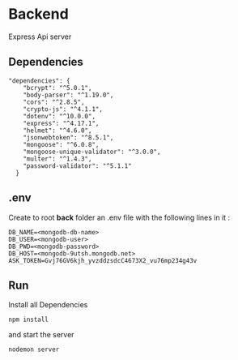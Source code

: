 # Backend
Express Api server

## Dependencies

```
"dependencies": {
    "bcrypt": "^5.0.1",
    "body-parser": "^1.19.0",
    "cors": "^2.8.5",
    "crypto-js": "^4.1.1",
    "dotenv": "^10.0.0",
    "express": "^4.17.1",
    "helmet": "^4.6.0",
    "jsonwebtoken": "^8.5.1",
    "mongoose": "^6.0.8",
    "mongoose-unique-validator": "^3.0.0",
    "multer": "^1.4.3",
    "password-validator": "^5.1.1"
  }
```

## .env
Create to root **back** folder an .env file with the following lines in it :

```
DB_NAME=<mongodb-db-name>
DB_USER=<mongodb-user>
DB_PWD=<mongodb-password>
DB_HOST=<mongodb-9utsh.mongodb.net>
ASK_TOKEN=Gvj76GV6kjh_yvzddzsdcC4673X2_vu76mp234g43v
```

## Run

Install all Dependencies
```
npm install
```
and start the server
```
nodemon server
```

